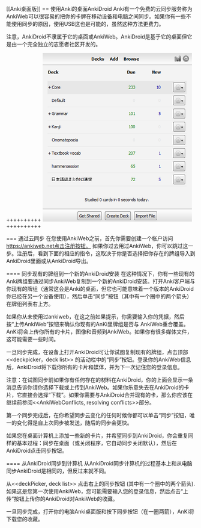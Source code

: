 [[Anki桌面版]]
== 使用Anki的桌面AnkiDroid
Anki有一个免费的云同步服务称为AnkiWeb可以很容易的把你的卡牌在移动设备和电脑之间同步。如果你有一些不能使用同步的原因，使用USB这也是可能的，虽然这种方法更费力。

注意，AnkiDroid不隶属于它的桌面或AnkiWeb。AnkiDroid是基于它的桌面但它是由一个完全独立的志愿者社区开发的。

++++++++++
<img src="img/AnkiDesktop.png">
++++++++++

=== 通过云同步
在您使用AnkiWeb之前，首先你需要创建一个帐户访问 https://ankiweb.net点击注册按钮。 如果你过去用过AnkiWeb，你可以跳过这一步。注册后，看到下面的相应的指令，这取决于你是否选择把你存在的牌组导入到AnkiDroid里面或从AnkiDroid导出。

==== 同步现有的牌组到一个新的AnkiDroid安装
在这种情况下，你有一些现有的Anki牌组要通过同步AnkiWeb复制到一个新的AnkiDroid安装。打开Anki客户端与你现有的牌组（通常这会是Anki的桌面，但它也可能意味着一个版本的AnkiDroid你已经在另一个设备使用），然后单击“同步”按钮（其中有一个圈中的两个箭头）在牌组列表右上方。

如果你从未使用过ankiweb，在这之前如果提示，你需要输入你的凭据，然后按“上传AnkiWeb”按钮来确认你现有的AnKi里牌组是否与 AnkiWeb重合覆盖。AnKi将会上传你所有的卡片，图像和音频到AnkiWeb。如果你有很多媒体文件，这可能需要一些时间。

一旦同步完成，在设备上打开AnkiDroid可让你试图复制现有的牌组，点击顶部<<deckpicker，deck list>> 的活动栏中的“同步”按钮。登录你的AnkiWeb信息后，AnkiDroid将下载你所有的卡片和媒体，并为下一次记住您的登录信息。

注意：在试图同步前如果你有任何存在的材料在AnkiDroid，你的上面会显示一条消息告诉你请你选择下载或上传到AnkiWeb。如果你乐意失去在AnkiDroid的卡片，它直接会选择“下载”。如果你需要与AnkiDroid合并现有的卡，那么你应该在继续前参阅<<AnkiWebConflicts, resolving conflicts>>部分。

第一个同步完成后，在你希望同步云变化的任何时候你都可以单击“同步”按钮，唯一的变化得是自上次同步被发送，随后的同步会更快。

如果您在桌面计算机上添加一些新的卡片，并希望同步到AnkiDroid，你会重复同样的基本过程：同步在桌面（或关闭程序，它自动同步关闭默认），然后在AnkiDroid点击同步按钮。

==== 从AnkiDroid同步到计算机
从AnkiDroid同步计算机的过程基本上和从电脑同步AnkiDroid是相同的，但反过来就不同。

从<<deckPicker, deck list>> 点击右上的同步按钮 (其中有一个圈中的两个箭头). 如果这是您第一次使用AnkiWeb，您可能需要输入您的登录信息，然后点击“上传”按钮上传你的AnkiDroid对AnkiWeb的收藏。

一旦同步完成，打开你的电脑Anki桌面版和按下同步按钮（在一圈两箭），AnKi将下载您的收藏。
